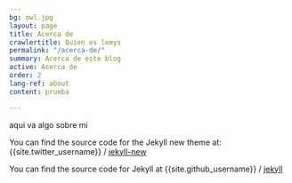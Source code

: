 ```yaml
---
bg: owl.jpg
layout: page
title: Acerca de
crawlertitle: Quien es lemys
permalink: "/acerca-de/"
summary: Acerca de este blog
active: Acerca de
order: 2
lang-ref: about
content: prueba

---
```

aqui va algo sobre mi

You can find the source code for the Jekyll new theme at:
{{site.twitter_username}} /
[jekyll-new](https://github.com/jglovier/jekyll-new)

You can find the source code for Jekyll at
{{site.github_username}} /
[jekyll](https://github.com/jekyll/jekyll)